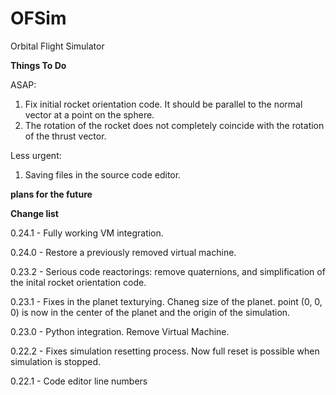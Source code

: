 # OFSim
Orbital Flight Simulator

**Things To Do**

ASAP:
1. Fix initial rocket orientation code. It should be parallel to the normal vector at a point on the sphere.
2. The rotation of the rocket does not completely coincide with the rotation of the thrust vector.

Less urgent:
1. Saving files in the source code editor. 

**plans for the future**

**Change list**

0.24.1 - Fully working VM integration.

0.24.0 - Restore a previously removed virtual machine.

0.23.2 - Serious code reactorings: remove quaternions, and simplification of the inital rocket orientation code.

0.23.1 - Fixes in the planet texturying. Chaneg size of the planet. point (0, 0, 0) is now in the center of the planet and the origin of the simulation.

0.23.0 - Python integration. Remove Virtual Machine.

0.22.2 - Fixes simulation resetting process. Now full reset is possible when simulation is stopped.

0.22.1 - Code editor line numbers
